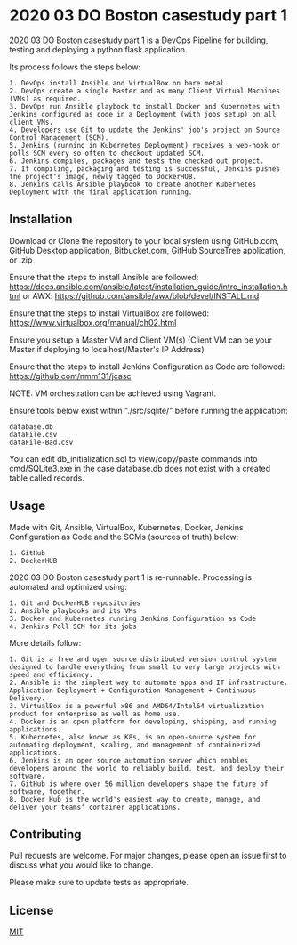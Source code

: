 # 2020 03 DO Boston casestudy part 1

2020 03 DO Boston casestudy part 1 is a DevOps Pipeline for building, testing and deploying a python flask application.

Its process follows the steps below:
```
1. DevOps install Ansible and VirtualBox on bare metal.
2. DevOps create a single Master and as many Client Virtual Machines (VMs) as required.
3. DevOps run Ansible playbook to install Docker and Kubernetes with Jenkins configured as code in a Deployment (with jobs setup) on all client VMs.
4. Developers use Git to update the Jenkins' job's project on Source Control Management (SCM).
5. Jenkins (running in Kubernetes Deployment) receives a web-hook or polls SCM every so often to checkout updated SCM.
6. Jenkins compiles, packages and tests the checked out project.
7. If compiling, packaging and testing is successful, Jenkins pushes the project's image, newly tagged to DockerHUB.
8. Jenkins calls Ansible playbook to create another Kubernetes Deployment with the final application running.
```

## Installation

Download or Clone the repository to your local system using GitHub.com, GitHub Desktop application, Bitbucket.com, GitHub SourceTree application, or .zip

Ensure that the steps to install Ansible are followed: https://docs.ansible.com/ansible/latest/installation_guide/intro_installation.html or AWX: https://github.com/ansible/awx/blob/devel/INSTALL.md

Ensure that the steps to install VirtualBox are followed: https://www.virtualbox.org/manual/ch02.html

Ensure you setup a Master VM and Client VM(s) (Client VM can be your Master if deploying to localhost/Master's IP Address)

Ensure that the steps to install Jenkins Configuration as Code are followed: https://github.com/nmm131/jcasc

NOTE: VM orchestration can be achieved using Vagrant.

Ensure tools below exist within "./src/sqlite/" before running the application:
```
database.db
dataFile.csv
dataFile-Bad.csv
```

You can edit db_initialization.sql to view/copy/paste commands into cmd/SQLite3.exe in the case database.db does not exist with a created table called records.

## Usage

Made with Git, Ansible, VirtualBox, Kubernetes, Docker, Jenkins Configuration as Code and the SCMs (sources of truth) below:
```
1. GitHub
2. DockerHUB
```

2020 03 DO Boston casestudy part 1 is re-runnable. Processing is automated and optimized using:
```
1. Git and DockerHUB repositories
2. Ansible playbooks and its VMs
3. Docker and Kubernetes running Jenkins Configuration as Code
4. Jenkins Poll SCM for its jobs
```

More details follow:
```
1. Git is a free and open source distributed version control system designed to handle everything from small to very large projects with speed and efficiency. 
2. Ansible is the simplest way to automate apps and IT infrastructure. Application Deployment + Configuration Management + Continuous Delivery.
3. VirtualBox is a powerful x86 and AMD64/Intel64 virtualization product for enterprise as well as home use.
4. Docker is an open platform for developing, shipping, and running applications.
5. Kubernetes, also known as K8s, is an open-source system for automating deployment, scaling, and management of containerized applications.
6. Jenkins is an open source automation server which enables developers around the world to reliably build, test, and deploy their software.
7. GitHub is where over 56 million developers shape the future of software, together. 
8. Docker Hub is the world's easiest way to create, manage, and deliver your teams' container applications. 
```

## Contributing
Pull requests are welcome. For major changes, please open an issue first to discuss what you would like to change.

Please make sure to update tests as appropriate.

## License
[MIT](https://choosealicense.com/licenses/mit/)
